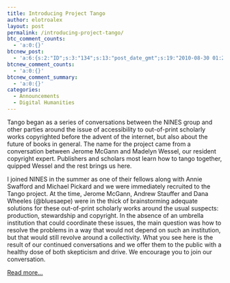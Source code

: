 ```yaml
---
title: Introducing Project Tango
author: elotroalex
layout: post
permalink: /introducing-project-tango/
btc_comment_counts:
  - 'a:0:{}'
btcnew_post:
  - 'a:6:{s:2:"ID";s:3:"134";s:13:"post_date_gmt";s:19:"2010-08-30 01:24:30";s:23:"initial_import_date_gmt";s:19:"2011-02-22 00:31:56";s:20:"last_import_date_gmt";s:19:"2011-02-22 00:31:55";s:4:"hits";s:1:"0";s:6:"misses";s:1:"1";}'
btcnew_comment_counts:
  - 'a:0:{}'
btcnew_comment_summary:
  - 'a:0:{}'
categories:
  - Announcements
  - Digital Humanities
---
```

Tango began as a series of conversations between the NINES group and other parties around the issue of accessibility to out-of-print scholarly works copyrighted before the advent of the internet, but also about the future of books in general. The name for the project came from a conversation between Jerome McGann and Madelyn Wessel, our resident copyright expert. Publishers and scholars most learn how to tango together, quipped Wessel and the rest brings us here.

I joined NINES in the summer as one of their fellows along with Annie Swafford and Michael Pickard and we were immediately recruited to the Tango project. At the time, Jerome McGann, Andrew Stauffer and Dana Wheeles (@bluesaepe) were in the thick of brainstorming adequate solutions for these out-of-print scholarly works around the usual suspects: production, stewardship and copyright. In the absence of an umbrella institution that could coordinate these issues, the main question was how to resolve the problems in a way that would not depend on such an institution, but that would still revolve around a collectivity. What you see here is the result of our continued conversations and we offer them to the public with a healthy dose of both skepticism and drive. We encourage you to join our conversation.

[Read more&#8230;][1]

 [1]: http://uvatango.wordpress.com/2010/08/28/introducing-project-tango-2/